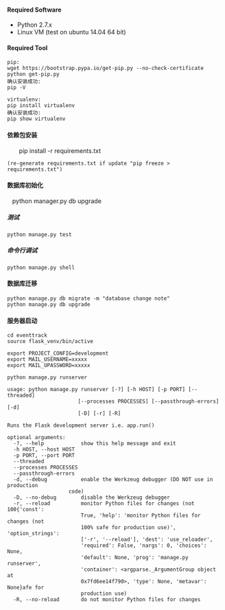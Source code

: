 #### Required Software

  * Python 2.7.x
  * Linux VM (test on ubuntu 14.04 64 bit)

#### Required Tool

    pip:
    wget https://bootstrap.pypa.io/get-pip.py --no-check-certificate
    python get-pip.py
    确认安装成功:
    pip -V

    virtualenv:
    pip install virtualenv
    确认安装成功:
    pip show virtualenv

#### 依赖包安装
    
    pip install -r requirements.txt
    
    (re-generate requirements.txt if update "pip freeze > requirements.txt")

#### 数据库初始化

    python manager.py db upgrade

##### 测试

    python manage.py test
    
##### 命令行调试

    python manage.py shell

#### 数据库迁移

    python manage.py db migrate -m "database change note"
    python manage.py db upgrade
    
#### 服务器启动

    cd eventtrack
    source flask_venv/bin/active
    
    export PROJECT_CONFIG=development
    export MAIL_USERNAME=xxxxx
    export MAIL_UPASSWORD=xxxxx
    
    python manage.py runserver
    
    usage: python manage.py runserver [-?] [-h HOST] [-p PORT] [--threaded]
                           [--processes PROCESSES] [--passthrough-errors] [-d]
                           [-D] [-r] [-R]

    Runs the Flask development server i.e. app.run()

    optional arguments:
      -?, --help            show this help message and exit
      -h HOST, --host HOST
      -p PORT, --port PORT
      --threaded
      --processes PROCESSES
      --passthrough-errors
      -d, --debug           enable the Werkzeug debugger (DO NOT use in production
                        code)
      -D, --no-debug        disable the Werkzeug debugger
      -r, --reload          monitor Python files for changes (not 100{'const':
                            True, 'help': 'monitor Python files for changes (not
                            100% safe for production use)', 'option_strings':
                            ['-r', '--reload'], 'dest': 'use_reloader',
                            'required': False, 'nargs': 0, 'choices': None,
                            'default': None, 'prog': 'manage.py runserver',
                            'container': <argparse._ArgumentGroup object at
                            0x7fd6ee14f790>, 'type': None, 'metavar': None}afe for
                            production use)
      -R, --no-reload       do not monitor Python files for changes

